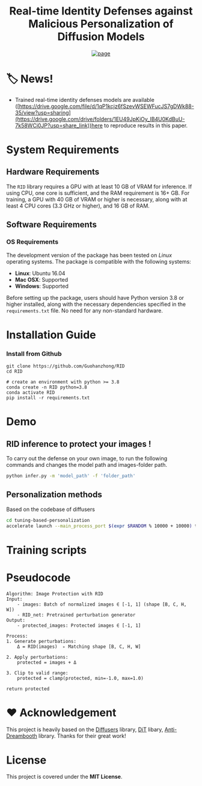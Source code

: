 <p align="center">

  <h1 align="center">Real-time Identity Defenses against Malicious Personalization of Diffusion Models</h1>
</p>
  <p align="center">
    <a href="http://arxiv.org/abs/2412.09844"><img alt='page' src="https://img.shields.io/badge/Arxix-2412.09844-red"></a>
  </p>

# :label: News!

* Trained real-time identity defenses models are available ([https://drive.google.com/file/d/1qP1kcjz6fSzevWSEWFucJS7gDWk88-35/view?usp=sharing](https://drive.google.com/drive/folders/1EU49JpKiOy_IB4U0KdBuU-7k58WCi0JP?usp=share_link))here</a> to reproduce results in this paper.

# System Requirements

## Hardware Requirements

The `RID` library requires a GPU with at least 10 GB of VRAM for inference. If using CPU, one core is sufficient, and the RAM requirement is 16+ GB. For training, a GPU with 40 GB of VRAM or higher is necessary, along with at least 4 CPU cores (3.3 GHz or higher), and 16 GB of RAM. 

## Software Requirements

### OS Requirements

The development version of the package has been tested on *Linux* operating systems. The package is compatible with the following systems:

- **Linux**: Ubuntu 16.04
- **Mac OSX**: Supported
- **Windows**: Supported

Before setting up the package, users should have Python version 3.8 or higher installed, along with the necessary dependencies specified in the `requirements.txt` file. No need for any non-standard hardware.


# Installation Guide

### Install from Github
```
git clone https://github.com/Guohanzhong/RID
cd RID

# create an environment with python >= 3.8
conda create -n RID python=3.8
conda activate RID
pip install -r requirements.txt
```

# Demo

## RID inference to protect your images !
To carry out the defense on your own image, to run the following commands and changes the model path and images-folder path.
```sh
python infer.py -m 'model_path' -f 'folder_path' 
```

## Personalization methods 
Based on the codebase of diffusers
```sh
cd tuning-based-personalization
accelerate launch --main_process_port $(expr $RANDOM % 10000 + 10000) train_sd_lora_dreambooth_token.py  --config=config/sd_lora.py  
```

# Training scripts

# Pseudocode
```pseudocode
Algorithm: Image Protection with RID
Input: 
    - images: Batch of normalized images ∈ [-1, 1] (shape [B, C, H, W])
    - RID_net: Pretrained perturbation generator
Output: 
    - protected_images: Protected images ∈ [-1, 1]

Process:
1. Generate perturbations:
    Δ = RID(images)  ▹ Matching shape [B, C, H, W]
    
2. Apply perturbations:
    protected = images + Δ
    
3. Clip to valid range:
    protected = clamp(protected, min=-1.0, max=1.0)

return protected
```
# :hearts: Acknowledgement

This project is heavily based on the [Diffusers](https://github.com/huggingface/diffusers) library, [DiT](https://github.com/facebookresearch/DiT) libary, [Anti-Dreambooth](https://github.com/VinAIResearch/Anti-DreamBooth) library.
Thanks for their great work!


# License
This project is covered under the **MIT License**.
